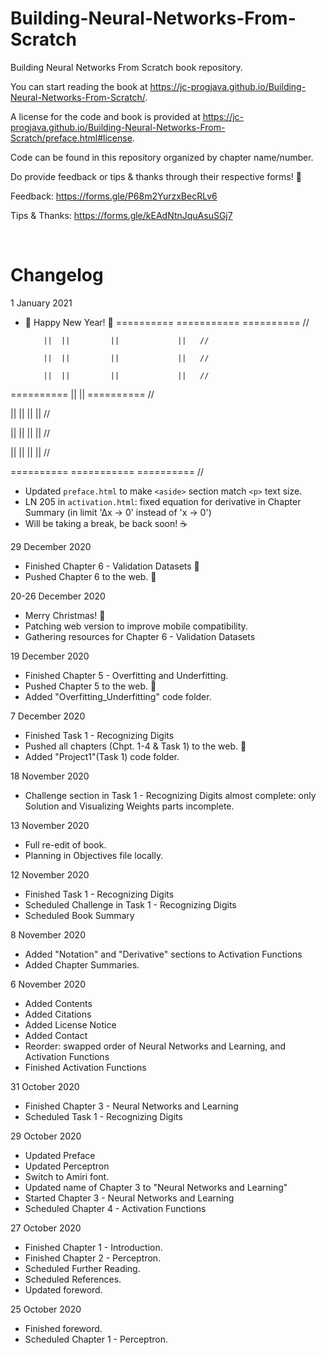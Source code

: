 # Building-Neural-Networks-From-Scratch
Building Neural Networks From Scratch book repository.

You can start reading the book at https://jc-progjava.github.io/Building-Neural-Networks-From-Scratch/.

A license for the code and book is provided at https://jc-progjava.github.io/Building-Neural-Networks-From-Scratch/preface.html#license.

Code can be found in this repository organized by chapter name/number.

Do provide feedback or tips & thanks through their respective forms! 🙂

Feedback: https://forms.gle/P68m2YurzxBecRLv6

Tips & Thanks: https://forms.gle/kEAdNtnJquAsuSGj7

<br>

# Changelog
1 January 2021
- 🎉 Happy New Year! 🎉
==========     ===========    ==========     //

          ||  ||         ||             ||   //

          ||  ||         ||             ||   //

          ||  ||         ||             ||   //

 ==========   ||         ||   ==========     //

||            ||         ||  ||              //

||            ||         ||  ||              //

||            ||         ||  ||              //

 ==========   ===========     ==========     //

- Updated `preface.html` to make `<aside>` section match `<p>` text size.
- LN 205 in `activation.html`: fixed equation for derivative in Chapter Summary (in limit '∆x -> 0' instead of 'x -> 0')
- Will be taking a break, be back soon! ☕️

29 December 2020
- Finished Chapter 6 - Validation Datasets 🙂
- Pushed Chapter 6 to the web. 🚀

20-26 December 2020
- Merry Christmas! 🎄
- Patching web version to improve mobile compatibility.
- Gathering resources for Chapter 6 - Validation Datasets

19 December 2020
- Finished Chapter 5 - Overfitting and Underfitting.
- Pushed Chapter 5 to the web. 🚀
- Added "Overfitting_Underfitting" code folder.

7 December 2020
- Finished Task 1 - Recognizing Digits
- Pushed all chapters (Chpt. 1-4 & Task 1) to the web. 🚀
- Added "Project1"(Task 1) code folder.

18 November 2020
- Challenge section in Task 1 - Recognizing Digits almost complete: only Solution and Visualizing Weights parts incomplete.


13 November 2020
- Full re-edit of book.
- Planning in Objectives file locally.

12 November 2020
- Finished Task 1 - Recognizing Digits
- Scheduled Challenge in Task 1 - Recognizing Digits
- Scheduled Book Summary

8 November 2020
- Added "Notation" and "Derivative" sections to Activation Functions
- Added Chapter Summaries.

6 November 2020
- Added Contents
- Added Citations
- Added License Notice
- Added Contact
- Reorder: swapped order of Neural Networks and Learning, and Activation Functions
- Finished Activation Functions

31 October 2020
- Finished Chapter 3 - Neural Networks and Learning
- Scheduled Task 1 - Recognizing Digits

29 October 2020
- Updated Preface
- Updated Perceptron
- Switch to Amiri font.
- Updated name of Chapter 3 to "Neural Networks and Learning"
- Started Chapter 3 - Neural Networks and Learning
- Scheduled Chapter 4 - Activation Functions

27 October 2020
- Finished Chapter 1 - Introduction.
- Finished Chapter 2 - Perceptron.
- Scheduled Further Reading.
- Scheduled References.
- Updated foreword.

25 October 2020
- Finished foreword.
- Scheduled Chapter 1 - Perceptron.
